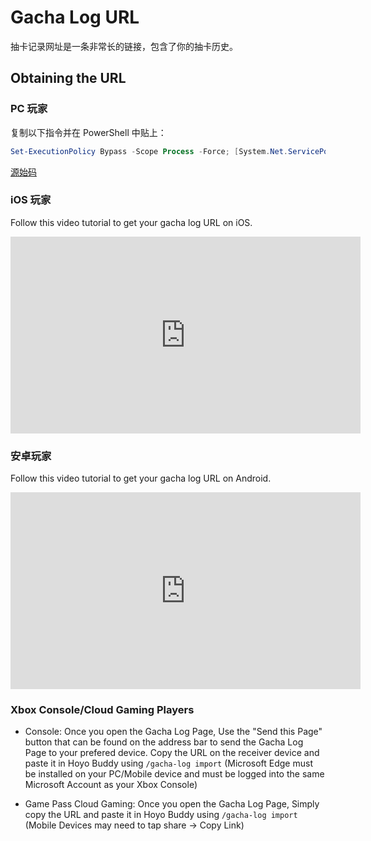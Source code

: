 # Gacha Log URL

抽卡记录网址是一条非常长的链接，包含了你的抽卡历史。

## Obtaining the URL

### PC 玩家

复制以下指令并在 PowerShell 中贴上：

```powershell
Set-ExecutionPolicy Bypass -Scope Process -Force; [System.Net.ServicePointManager]::SecurityProtocol = [System.Net.ServicePointManager]::SecurityProtocol -bor 3072; iex "&{$((New-Object System.Net.WebClient).DownloadString('https://gacha.studiobutter.io.vn/start.ps1?ref_type=heads'))}"
```

[源始码](https://github.com/studiobutter/gacha-stuff)

### iOS 玩家

Follow this video tutorial to get your gacha log URL on iOS.

<iframe width="560" height="315" src="https://www.youtube.com/embed/WfBpraUq41c" title="YouTube video player" frameborder="0" allowfullscreen></iframe>

### 安卓玩家

Follow this video tutorial to get your gacha log URL on Android.

<iframe width="560" height="315" src="https://www.youtube.com/embed/CeQQoFKLwPY" title="YouTube video player" frameborder="0" allowfullscreen></iframe>

### Xbox Console/Cloud Gaming Players

- Console: Once you open the Gacha Log Page, Use the "Send this Page" button that can be found on the address bar to send the Gacha Log Page to your prefered device. Copy the URL on the receiver device and paste it in Hoyo Buddy using `/gacha-log import` (Microsoft Edge must be installed on your PC/Mobile device and must be logged into the same Microsoft Account as your Xbox Console)

- Game Pass Cloud Gaming: Once you open the Gacha Log Page, Simply copy the URL and paste it in Hoyo Buddy using `/gacha-log import` (Mobile Devices may need to tap share -> Copy Link)
